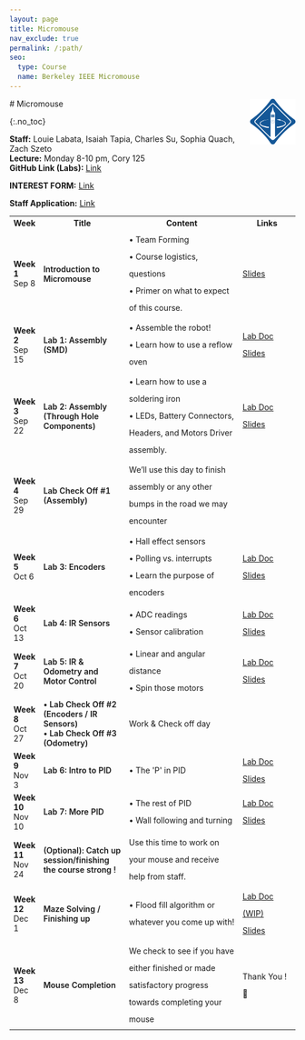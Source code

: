 ```yaml
---
layout: page
title: Micromouse
nav_exclude: true
permalink: /:path/
seo:
  type: Course
  name: Berkeley IEEE Micromouse
---
```

<img align="right" alt="IEEE logo" width="15%" style="min-width: 80px;top: 2px; margin-left: 2px;" src="/assets/images/placeholder.png">
# Micromouse

{:.no_toc}

**Staff:** Louie Labata, Isaiah Tapia, Charles Su, Sophia Quach, Zach Szeto 
<br>
**Lecture:** Monday 8-10 pm, Cory 125
<br>
**GitHub Link (Labs):** <a href="https://github.com/charlessu800/MMv3/blob/main/docs/sanity.md"> Link </a>

**INTEREST FORM:** <a href="https://forms.gle/gboG43HJqxcvvbTJ6"> Link</a>

**Staff Application:** <a href="https://forms.gle/wWjesceZFZvUqwca7"> Link</a>

<table id="timeline">
    <tbody><tr>
      <th style="width: 10%;">Week</th>
      <th style="width: 30%;">Title</th> 
      <th style="width: 40%;">Content</th>
      <th style="width: 20%;">Links</th>
    </tr>
<tr>
    <td>
        <strong>Week 1</strong> <br> 
        Sep 8
    </td>
    <td style="font-weight: 600;">
        Introduction to Micromouse
    </td>
    <td style="text-align: left; line-height: 30px;">
        • Team Forming <br>
        • Course logistics, questions <br>
        • Primer on what to expect of this course.
    </td>
    <td style="line-height: 30px;">
        <a href="https://docs.google.com/presentation/d/1xGzrLWi1niyio3hvdXdjZkC41SIbjsdoTLN_LB1kNfw/edit?usp=sharing">Slides</a> <br>  
    </td>
</tr>
<tr>
    <td>
        <strong> Week 2</strong> <br> 
         Sep 15
    </td>
    <td style="font-weight: 600;">
        Lab 1: Assembly (SMD)
    </td>
    <td style="text-align: left; line-height: 30px;">
        • Assemble the robot!<br>
        • Learn how to use a reflow oven
    </td>
    <td style="line-height: 30px;">
        <a href="https://github.com/charlessu800/MMv3/blob/main/docs/lab2.md">Lab Doc</a> <br>
        <a href="https://docs.google.com/presentation/d/1OyoO-kuG5n8fUYBMhKk7qhuErxL5l4XXkJJL8SktB6w/edit?usp=sharing">Slides</a> <br>
    </td>
</tr>
<tr>
    <td>
        <strong>Week 3</strong> <br> 
        Sep 22
    </td>
    <td style="font-weight: 600;">
        Lab 2: Assembly (Through Hole Components)
    </td>
    <td style="text-align: left; line-height: 30px;">
        • Learn how to use a soldering iron <br>
        • LEDs, Battery Connectors, Headers, and Motors Driver assembly. 
    </td>
    <td style="line-height: 30px;">
        <a href="https://github.com/charlessu800/MMv3/blob/main/docs/lab2.md">Lab Doc</a> <br>
        <a href="https://docs.google.com/presentation/d/1OyoO-kuG5n8fUYBMhKk7qhuErxL5l4XXkJJL8SktB6w/edit?usp=sharing">Slides</a> <br>
    </td>
</tr>
<tr>
    <td>
        <strong>Week 4</strong> <br> 
        Sep 29
    </td>
    <td style="font-weight: 600;">
        Lab Check Off #1 (Assembly)
    </td>
    <td style="text-align: left; line-height: 30px;">
         We’ll use this day to finish assembly or any other bumps in the road we may encounter
    </td>
    <td style="line-height: 30px;">
    </td>
</tr>
<tr>
    <td>
        <strong>Week 5</strong> <br> 
        Oct 6
    </td>
    <td style="font-weight: 600;">
        Lab 3: Encoders
    </td>
    <td style="text-align: left; line-height: 30px;">
        • Hall effect sensors<br>
        • Polling vs. interrupts <br>
        • Learn the purpose of encoders
    </td>
    <td style="line-height: 30px;">
        <a href="https://github.com/charlessu800/MMv3/blob/main/docs/lab3.md">Lab Doc</a> <br>
        <a href="https://docs.google.com/presentation/d/1K-QloCbwE4FLP0DOvIL4pT_rOTX5n5soy-6r5Pd3Yes/edit?usp=sharing">Slides</a> <br>
    </td>
</tr>
<tr>
    <td>
        <strong>Week 6</strong> <br> 
        Oct 13
    </td>
    <td style="font-weight: 600;">
        Lab 4: IR Sensors
    </td>
    <td style="text-align: left; line-height: 30px;">
        • ADC readings <br>
        • Sensor calibration
    </td>
    <td style="line-height: 30px;">
        <a href="https://github.com/charlessu800/MMv3/blob/main/docs/lab4.md">Lab Doc</a> <br>
        <a href="https://docs.google.com/presentation/d/10Gd2u_v_KhrPfnodQYgbqAxb77-FJ_kxEJktf3RjP5M/edit?usp=sharing">Slides</a> <br>
    </td>
</tr>

<tr>
    <td>
        <strong>Week 7</strong> <br> 
        Oct 20
    </td>
    <td style="font-weight: 600;">
        Lab 5: IR & Odometry and Motor Control
    </td>
    <td style="text-align: left; line-height: 30px;">
        • Linear and angular distance <br>
        • Spin those motors
    </td>
    <td style="line-height: 30px;">
        <a href="https://github.com/charlessu800/MMv3/blob/main/docs/lab5.md">Lab Doc</a> <br>
        <a href="https://docs.google.com/presentation/d/1OratanlcQN2Y8AOR1kyuvIxo5AuuJmuoRlEvZ5X6LIg/edit?usp=sharing">Slides</a> <br>
    </td>
</tr>
<tr>
    <td>
        <strong>Week 8</strong> <br> 
        Oct 27
    </td>
    <td style="font-weight: 600;">
        • Lab Check Off #2 (Encoders / IR Sensors) <br>
        • Lab Check Off #3 (Odometry)
    </td>
    <td style="text-align: left; line-height: 30px;">
        Work & Check off day
    </td>
    <td style="line-height: 30px;">
    </td>
</tr>
<tr>
    <td>
        <strong>Week 9</strong> <br> 
        Nov 3
    </td>
    <td style="font-weight: 600;">
        Lab 6: Intro to PID
    </td>
    <td style="text-align: left; line-height: 30px;">
        • The 'P' in PID
    </td>
    <td style="line-height: 30px;">
        <a href="https://github.com/charlessu800/MMv3/blob/main/docs/lab6.md">Lab Doc</a> <br>
        <a href="https://docs.google.com/presentation/d/1tfSfUSp-4x9OyfYpw8PQoGqC3pKBapEwDu0HmKMqdmY/edit?usp=sharing">Slides</a> <br>
    </td>
</tr>
<tr>
    <td>
        <strong>Week 10</strong> <br> 
        Nov 10
    </td>
    <td style="font-weight: 600;">
        Lab 7: More PID
    </td>
    <td style="text-align: left; line-height: 30px;">
        • The rest of PID <br>
        • Wall following and turning
    </td>
    <td style="line-height: 30px;">
        <a href="https://github.com/charlessu800/MMv3/blob/main/docs/lab7.md">Lab Doc</a> <br>
        <a href="https://docs.google.com/presentation/d/1tfSfUSp-4x9OyfYpw8PQoGqC3pKBapEwDu0HmKMqdmY/edit?usp=sharing">Slides</a> <br>
    </td>
</tr>
<tr>
    <td>
        <strong>Week 11</strong> <br> 
        Nov 24 
    </td>
    <td style="font-weight: 600;">
        (Optional): Catch up session/finishing the course strong !
    </td>
    <td style="text-align: left; line-height: 30px;">
        Use this time to work on your mouse and receive help from staff.
    </td>
    <td style="line-height: 30px;">
    </td>
</tr>
<tr>
    <td>
        <strong>Week 12</strong> <br> 
        Dec 1
    </td>
    <td style="font-weight: 600;">
        Maze Solving / Finishing up
    </td>
    <td style="text-align: left; line-height: 30px;">
        • Flood fill algorithm or whatever you come up with!
    </td>
    <td style="line-height: 30px;">
        <a href="https://github.com/charlessu800/MMv3/blob/main/docs/">Lab Doc (WIP)</a> <br>
        <a href="https://docs.google.com/presentation/d/1kpQOKmRSZPqaVDt8x-6KocQmcwZ5cRTsnoYlqbYguBQ/edit?usp=share_link&amp;ref=ieee.berkeley.edu">Slides</a> <br>
    </td>
</tr>
<tr>
    <td>
        <strong>Week 13</strong> <br> 
        Dec 8
    </td>
    <td style="font-weight: 600;">
        Mouse Completion
    </td>
    <td style="text-align: left; line-height: 30px;">
    We check to see if you have either finished or made satisfactory
    progress towards completing your mouse
    </td>
    <td style="line-height: 30px;">
        Thank You ! &#x1F401;
    </td>
</tr>
</tbody></table>